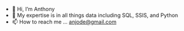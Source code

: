 - 👋 Hi, I’m Anthony
- 👀 My expertise is in all things data including SQL, SSIS, and Python
- 📫 How to reach me ... anjode@gmail.com

<!---
anjode/anjode is a ✨ special ✨ repository because its `README.md` (this file) appears on your GitHub profile.
You can click the Preview link to take a look at your changes.
--->
